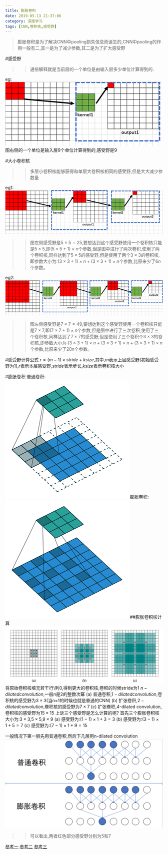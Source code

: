 ```yaml
---
title: 膨胀卷积
date: 2019-05-13 21:37:06
category: 深度学习
tags: [CNN,卷积核,感受野]
---
```

>膨胀卷积是为了解决CNN中pooling损失信息而诞生的,CNN中pooling的作用一般有二,其一是为了减少参数,其二是为了扩大感受野

#感受野
>>通俗解释就是当前层的一个单位是由输入层多少单位计算得到的.

eg:
![](\img\kernel1.png)
图右侧的一个单位是输入层9个单位计算得到的,感受野是9

#大小卷积核
>>多层小卷积核能够获得和单层大卷积核相同的感受野,但是大大减少参数量

eg1:
![](\img\kernel2.png)
>>图左侧感受野是$5 \times 5 = 25$,要想达到这个感受野使用一个卷积核只能是$5 \times 5$,即$(5 \times 5 +1) \times n$个参数,但是图中进行了两次卷积,使用了两个卷积核,同样达到了$5 \times 5$的感受野,但是使用了两个$3 \times 3$的卷积核,即参数大小为:$(3 \times 3 +1) \times n + (3 \times 3 +1) \times n$个参数,比原来少了$6n$个参数。

eg2:
![](\img\kernel3.png)
>>图左侧感受野是$7 \times 7 = 49$,要想达到这个感受野使用一个卷积核只能是$7 \times 7$,即$(7 \times 7 +1) \times n$个参数,但是图中进行了三次卷积,使用了三个卷积核,同样达到了$7 \times 7$的感受野,但是使用了三个卷积个$3 \times 3$的卷积核,即参数大小为:$(3 \times 3 +1) \times n + (3 \times 3 +1) \times n + (3 \times 3 +1) \times n$个参数,比原来少了$20n$个参数。

#感受野计算公式
$r = (m-1) \times stride+ksize$,其中,$m$表示上层感受野(初始感受野为1),$r$表示本层感受野,$stride$表示步长,$ksize$表示卷积核大小

#膨胀卷积
普通卷积:
![](\img\normalCNN.gif)
膨胀卷积:
![](\img\dilatedCNN.gif)
##膨胀卷积核计算
![](\img\dilatedKernel.png)
将原始卷积核填充若干行\列0,得到更大的卷积核,卷积的时候stride为1
$n-dilated convolution$,一般$n$是$2$的整数次幂
(a) 普通卷积,$1-dilated convolution$,卷积核的感受野为$3 \times 3$(当n=1的时候也就是普通的CNN)
(b) 扩张卷积,$2-dilated convolution$,卷积核的感受野为$7 \times 7$
(c) 扩张卷积,4-dilated convolution,卷积核的感受野为$15 \times 15$
上诉三个感受野是怎么计算的呢?
首先三个膨胀卷积核大小为:$3 \times 3$,$5 \times 5$,$9 \times 9$
(a) 感受野为:$(1-1) \times 1+3 = 3$
(b) 感受野为:$(3-1) \times 1+5 = 7$
(c) 感受野为:$(7-1) \times 1+9 = 15$

一般情况下第一层先用普通卷积,然后下几层用n-dilated convolution
![](\img\cnnAndDilated.png)
>>可以看出,两者红色部分感受野分别为5和7

[参考一](https://www.cnblogs.com/houjun/p/10275215.html)
[参考二](https://kexue.fm/archives/5409)
[参考三](https://blog.csdn.net/mao_xiao_feng/article/details/78003730)